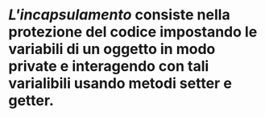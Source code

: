 <h1><i>L'incapsulamento</i> consiste nella protezione del codice impostando le variabili di un oggetto in modo private e interagendo con tali varialibili usando metodi setter e getter.</h1>
